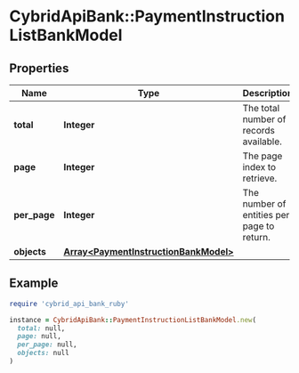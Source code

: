 # CybridApiBank::PaymentInstructionListBankModel

## Properties

| Name | Type | Description | Notes |
| ---- | ---- | ----------- | ----- |
| **total** | **Integer** | The total number of records available. |  |
| **page** | **Integer** | The page index to retrieve. |  |
| **per_page** | **Integer** | The number of entities per page to return. |  |
| **objects** | [**Array&lt;PaymentInstructionBankModel&gt;**](PaymentInstructionBankModel.md) |  |  |

## Example

```ruby
require 'cybrid_api_bank_ruby'

instance = CybridApiBank::PaymentInstructionListBankModel.new(
  total: null,
  page: null,
  per_page: null,
  objects: null
)
```

